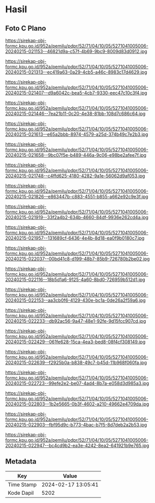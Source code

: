 # Hasil

## Foto C Plano

https://sirekap-obj-formc.kpu.go.id/952a/pemilu/pdpr/52/71/04/10/05/5271041005006-20240215-021153--46821d9a-c57f-4b69-9bc9-8009d83d0912.jpg

https://sirekap-obj-formc.kpu.go.id/952a/pemilu/pdpr/52/71/04/10/05/5271041005006-20240215-021313--ec419a63-0a29-4cb5-a46c-8983c17d4629.jpg

https://sirekap-obj-formc.kpu.go.id/952a/pemilu/pdpr/52/71/04/10/05/5271041005006-20240215-021407--d9a6042c-bea5-4cb7-9330-eec47c10c3f4.jpg

https://sirekap-obj-formc.kpu.go.id/952a/pemilu/pdpr/52/71/04/10/05/5271041005006-20240215-021446--7ea21b11-0c20-4e38-81bb-108d7c686c64.jpg

https://sirekap-obj-formc.kpu.go.id/952a/pemilu/pdpr/52/71/04/10/05/5271041005006-20240215-021613--e65a2bbb-8974-4579-a25d-374b49c7e2b3.jpg

https://sirekap-obj-formc.kpu.go.id/952a/pemilu/pdpr/52/71/04/10/05/5271041005006-20240215-021658--9bc07f5e-b489-446a-9c06-e98be2afee7f.jpg

https://sirekap-obj-formc.kpu.go.id/952a/pemilu/pdpr/52/71/04/10/05/5271041005006-20240215-021748--c4ffd625-4180-4282-9a1e-56062d9af053.jpg

https://sirekap-obj-formc.kpu.go.id/952a/pemilu/pdpr/52/71/04/10/05/5271041005006-20240215-021826--e863447b-c883-4551-b855-a662e92c9e3f.jpg

https://sirekap-obj-formc.kpu.go.id/952a/pemilu/pdpr/52/71/04/10/05/5271041005006-20240215-021919--33f2a4b2-634b-4660-84df-9936e262cd4a.jpg

https://sirekap-obj-formc.kpu.go.id/952a/pemilu/pdpr/52/71/04/10/05/5271041005006-20240215-021957--131689cf-6436-4e4b-8d18-ea0f9b0180c7.jpg

https://sirekap-obj-formc.kpu.go.id/952a/pemilu/pdpr/52/71/04/10/05/5271041005006-20240215-022037--00bd41c8-d199-48b7-85b9-726780b2be02.jpg

https://sirekap-obj-formc.kpu.go.id/952a/pemilu/pdpr/52/71/04/10/05/5271041005006-20240215-022116--18b5d1a6-9125-4a60-8bd0-726959b512d1.jpg

https://sirekap-obj-formc.kpu.go.id/952a/pemilu/pdpr/52/71/04/10/05/5271041005006-20240215-022153--aa3cb0f6-4129-430e-bc1a-0de26a2f59a6.jpg

https://sirekap-obj-formc.kpu.go.id/952a/pemilu/pdpr/52/71/04/10/05/5271041005006-20240215-022233--db92ac56-9a47-48e1-92fe-9d15fcc907cd.jpg

https://sirekap-obj-formc.kpu.go.id/952a/pemilu/pdpr/52/71/04/10/05/5271041005006-20240215-022429--061fe628-15ca-4ea3-bed8-08f4cf308149.jpg

https://sirekap-obj-formc.kpu.go.id/952a/pemilu/pdpr/52/71/04/10/05/5271041005006-20240215-022639--f2925b0a-b838-49c7-b45d-11b968f060fa.jpg

https://sirekap-obj-formc.kpu.go.id/952a/pemilu/pdpr/52/71/04/10/05/5271041005006-20240215-022723--99efe2e2-be07-4ad4-8b7a-e058d3d985a3.jpg

https://sirekap-obj-formc.kpu.go.id/952a/pemilu/pdpr/52/71/04/10/05/5271041005006-20240215-022803--1b2e5665-0b3f-4602-a210-49662e4709da.jpg

https://sirekap-obj-formc.kpu.go.id/952a/pemilu/pdpr/52/71/04/10/05/5271041005006-20240215-022903--fbf95d9c-b773-4bac-b7f5-8d7deb2a2b53.jpg

https://sirekap-obj-formc.kpu.go.id/952a/pemilu/pdpr/52/71/04/10/05/5271041005006-20240215-022947--bc4cd9b2-ea3e-4242-8ea2-641921b9e765.jpg


## Metadata

| Key        | Value               |
| ---------- | ------------------- |
| Time Stamp | 2024-02-17 13:05:41 |
| Kode Dapil | 5202                |



